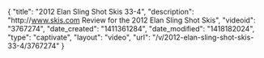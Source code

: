 {
    "title": "2012 Elan Sling Shot Skis 33-4",
    "description": "http:\/\/www.skis.com Review for the 2012 Elan Sling Shot Skis",
    "videoid": "3767274",
    "date_created": "1411361284",
    "date_modified": "1418182024",
    "type": "captivate",
    "layout": "video",
    "url": "\/v\/2012-elan-sling-shot-skis-33-4\/3767274"
}